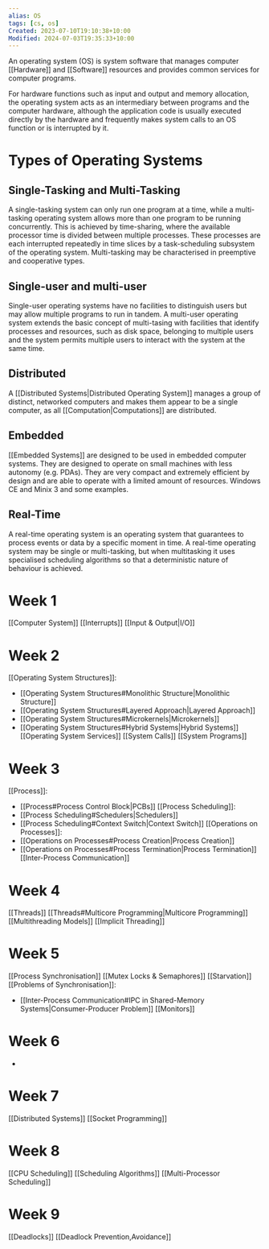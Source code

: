 ```yaml
---
alias: OS
tags: [cs, os]
Created: 2023-07-10T19:10:38+10:00
Modified: 2024-07-03T19:35:33+10:00
---
```

An operating system (OS) is system software that manages computer [[Hardware]] and [[Software]] resources and provides common services for computer programs.

For hardware functions such as input and output and memory allocation, the operating system acts as an intermediary between programs and the computer hardware, although the application code is usually executed directly by the hardware and frequently makes system calls to an OS function or is interrupted by it. 

# Types of Operating Systems
## Single-Tasking and Multi-Tasking
A single-tasking system can only run one program at a time, while a multi-tasking operating system allows more than one program to be running concurrently. This is achieved by time-sharing, where the available processor time is divided between multiple processes. These processes are each interrupted repeatedly in time slices by a task-scheduling subsystem of the operating system. Multi-tasking may be characterised in preemptive and cooperative types.

## Single-user and multi-user
Single-user operating systems have no facilities to distinguish users but may allow multiple programs to run in tandem. A multi-user operating system extends the basic concept of multi-tasing with facilities that identify processes and resources, such as disk space, belonging to multiple users and the system permits multiple users to interact with the system at the same time.

## Distributed
A [[Distributed Systems|Distributed Operating System]] manages a group of distinct, networked computers and makes them appear to be a single computer, as all [[Computation|Computations]] are distributed.

## Embedded
[[Embedded Systems]] are designed to be used in embedded computer systems. They are designed to operate on small machines with less autonomy (e.g. PDAs). They are very compact and extremely efficient by design and are able to operate with a limited amount of resources. Windows CE and Minix 3 and some examples.

## Real-Time
A real-time operating system is an operating system that guarantees to process events or data by a specific moment in time. A real-time operating system may be single or multi-tasking, but when multitasking it uses specialised scheduling algorithms so that a deterministic nature of behaviour is achieved. 
# Week 1
[[Computer System]]
[[Interrupts]]
[[Input & Output|I/O]]
# Week 2
[[Operating System Structures]]:
- [[Operating System Structures#Monolithic Structure|Monolithic Structure]]
- [[Operating System Structures#Layered Approach|Layered Approach]]
- [[Operating System Structures#Microkernels|Microkernels]]
- [[Operating System Structures#Hybrid Systems|Hybrid Systems]]
[[Operating System Services]]
[[System Calls]]
[[System Programs]]
# Week 3
[[Process]]:
- [[Process#Process Control Block|PCBs]]
[[Process Scheduling]]:
- [[Process Scheduling#Schedulers|Schedulers]]
- [[Process Scheduling#Context Switch|Context Switch]]
[[Operations on Processes]]:
- [[Operations on Processes#Process Creation|Process Creation]]
- [[Operations on Processes#Process Termination|Process Termination]]
[[Inter-Process Communication]]
# Week 4
[[Threads]]
[[Threads#Multicore Programming|Multicore Programming]]
[[Multithreading Models]]
[[Implicit Threading]]
# Week 5
[[Process Synchronisation]]
[[Mutex Locks & Semaphores]]
[[Starvation]]
[[Problems of Synchronisation]]:
- [[Inter-Process Communication#IPC in Shared-Memory Systems|Consumer-Producer Problem]] 
[[Monitors]]
# Week 6
-
# Week 7
[[Distributed Systems]]
[[Socket Programming]]
# Week 8
[[CPU Scheduling]]
[[Scheduling Algorithms]]
[[Multi-Processor Scheduling]]
# Week 9
[[Deadlocks]]
[[Deadlock Prevention,Avoidance]]
